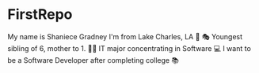 # FirstRepo
My name is Shaniece Gradney
I'm from Lake Charles, LA 🦞 🎭
Youngest sibling of 6, mother to 1. 👩‍👧
IT major concentrating in Software 💻
I want to be a Software Developer after completing college 📚
